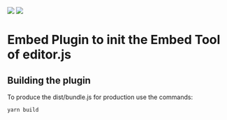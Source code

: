 ![](https://badgen.net/badge/SoS正/Beta/blue) ![](https://badgen.net/badge/plugin/orange) 

# Embed Plugin to init the Embed Tool of editor.js

## Building the plugin

To produce the dist/bundle.js for production use the commands: 

```shell
yarn build
```
